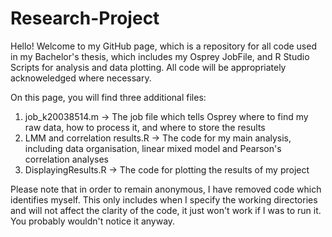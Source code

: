 # Research-Project

Hello! Welcome to my GitHub page, which is a repository for all code used in my Bachelor's thesis, which includes my Osprey JobFile, and R Studio Scripts for analysis and data plotting. All code will be appropriately acknoweledged where necessary.

On this page, you will find three additional files: 
1) job_k20038514.m -> The job file which tells Osprey where to find my raw data, how to process it, and where to store the results
2) LMM and correlation results.R -> The code for my main analysis, including data organisation, linear mixed model and Pearson's correlation analyses
3) DisplayingResults.R -> The code for plotting the results of my project

Please note that in order to remain anonymous, I have removed code which identifies myself. This only includes when I specify the working directories and will not affect the clarity of the code, it just won't work if I was to run it. You probably wouldn't notice it anyway.
